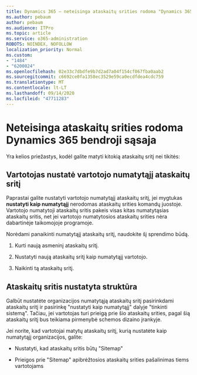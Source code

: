 ```yaml
---
title: Dynamics 365 – neteisinga ataskaitų srities rodoma "Dynamics 365" bendroji sąsaja
ms.author: pebaum
author: pebaum
ms.audience: ITPro
ms.topic: article
ms.service: o365-administration
ROBOTS: NOINDEX, NOFOLLOW
localization_priority: Normal
ms.custom:
- "1484"
- "6200024"
ms.openlocfilehash: 02e33c7dbdfe9b7d2ad7a04f154cf067fba0aab2
ms.sourcegitcommit: c6692ce0fa1358ec3529e59ca0ecdfdea4cdc759
ms.translationtype: MT
ms.contentlocale: lt-LT
ms.lasthandoff: 09/14/2020
ms.locfileid: "47711283"
---
```

# <a name="wrong-dashboard-shows-in-dynamics-365-unified-interface"></a>Neteisinga ataskaitų srities rodoma Dynamics 365 bendroji sąsaja

Yra kelios priežastys, kodėl galite matyti kitokią ataskaitų sritį nei tikitės:

## <a name="the-user-has-set-a-user-default-dashboard"></a>Vartotojas nustatė vartotojo numatytąjį ataskaitų sritį 

Paprastai galite nustatyti vartotojo numatytąjį ataskaitų sritį, jei mygtukas **nustatyti kaip numatytąjį** nerodomas ataskaitų srities komandų juostoje. Vartotojo numatytoji ataskaitų sritis pakeis visas kitas numatytąsias ataskaitų sritis, net jei vartotojo numatytosios ataskaitų srities nėra dabartinėje taikomojoje programoje.

Norėdami panaikinti numatytąjį ataskaitų sritį, naudokite šį sprendimo būdą.

1. Kurti naują asmeninį ataskaitų sritį.

2. Nustatyti naują ataskaitų sritį kaip numatytąjį vartotojo.

3. Naikinti tą ataskaitų sritį.

## <a name="the-dashboard-is-set-in-the-sitemap"></a>Ataskaitų sritis nustatyta struktūra

Galbūt nustatėte organizacijos numatytąją ataskaitų sritį pasirinkdami ataskaitų sritį ir pasirinkę "nustatyti kaip numatytąjį" dalyje "tinkinti sistemą". Tačiau, jei vartotojas turi prieigą prie šio ataskaitų srities, pagal šią ataskaitų sritį bus teikiama pirmenybė schemos dizaino įrankyje.

Jei norite, kad vartotojai matytų ataskaitų sritį, kurią nustatėte kaip numatytąjį organizacijos, galite:

* Nustatyti, kad ataskaitų sritis būtų "Sitemap"

* Prieigos prie "Sitemap" apibrėžtosios ataskaitų srities pašalinimas tiems vartotojams
